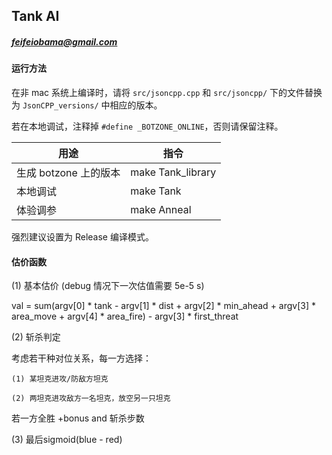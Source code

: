 ## Tank AI

##### feifeiobama@gmail.com

#### 运行方法

在非 mac 系统上编译时，请将 `src/jsoncpp.cpp` 和 `src/jsoncpp/` 下的文件替换为 `JsonCPP_versions/` 中相应的版本。

若在本地调试，注释掉 `#define _BOTZONE_ONLINE`，否则请保留注释。

| 用途                  | 指令              |
| --------------------- | ----------------- |
| 生成 botzone 上的版本 | make Tank_library |
| 本地调试              | make Tank         |
| 体验调参              | make Anneal       |

强烈建议设置为 Release 编译模式。

#### 估价函数

(1) 基本估价 (debug 情况下一次估值需要 5e-5 s)

val = sum(argv[0] * tank - argv[1] * dist + argv[2] * min_ahead +
    argv[3] * area_move + argv[4] * area_fire) - argv[3] * first_threat
   
(2) 斩杀判定

考虑若干种对位关系，每一方选择：

    (1) 某坦克进攻/防敌方坦克

    (2) 两坦克进攻敌方一名坦克，放空另一只坦克

若一方全胜 +bonus and 斩杀步数
 
(3) 最后sigmoid(blue - red)